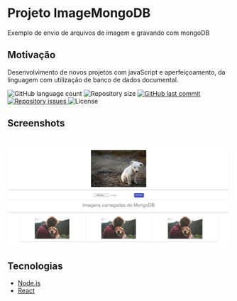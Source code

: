 # Projeto ImageMongoDB
Exemplo de envio de arquivos de imagem e gravando com mongoDB

## Motivação
Desenvolvimento de novos projetos com javaScript e aperfeiçoamento, da linguagem com utilização de banco de dados documental.

  <img alt="GitHub language count" src="https://img.shields.io/github/languages/count/olimpiossdx/ImageMongoDB">

  <img alt="Repository size" src="https://img.shields.io/github/repo-size/olimpiossdx/ImageMongoDB">
  
  <a href="https://github.com/olimpiossdx/ImageMongoDB/commits/master">
    <img alt="GitHub last commit" src="https://img.shields.io/github/last-commit/olimpiossdx/ImageMongoDB">
  </a>

  <a href="https://github.com/Rocketseat/semana-omnistack-10/issues">
    <img alt="Repository issues" src="https://img.shields.io/github/issues/olimpiossdx/ImageMongoDB">
  </a>

  <img alt="License" src="https://img.shields.io/badge/license-MIT-brightgreen">
 
## Screenshots
<h1 align="center">
    <img alt="ImageMongoDB" src=".github/tela_image_com_mongoDb.png" width="1024px" />
</h1>

## Tecnologias

- [Node.js](https://nodejs.org/en/)
- [React](https://reactjs.org)